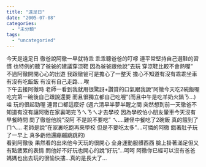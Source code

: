 ```yaml
---
title: "遠足日"
date: "2005-07-08"
categories: 
  - "未分類"
tags: 
  - "uncategoried"
---
```


今天是遠足日 徹爸說阿徹一早就特乖 乖乖聽爸爸的叮嚀 連平常堅持自己選鞋的習慣 也特例的聽了爸爸的建議穿涼鞋 因為爸爸跟他說”去玩 穿涼鞋比較不會熱喔” 不過阿徹開開心心的出遊 我跟徹爸可是擔心了一整天 擔心不知道有沒有乖乖坐車 有沒有吃飯飯 有沒有自己走路….唉  
下午去接阿徹時 老師一看到我就用很驚訝+讚賞的口氣跟我說”阿徹今天吃2碗飯喔 吃完第一碗後自己跟說還要 而且很獨立都自己吃喔”(而且中午是吃羊奶火鍋ㄋ…) 哇 玩的很起勁喔 連胃口都這麼好 (週六清早半夢半醒之間 突然想到前一天徹爸不知道有沒有讓阿徹在家裏喝完ㄋㄟㄋㄟ才去學校 因為學校怕小朋友暈車今天沒有早餐時間 問了徹爸他說”沒阿 不是說不要吃” ㄟ….難怪中餐吃了2碗飯 真的餓到了ㄇㄟ… 老師是說”在家裏吃飽再來學校 但是不要吃太多”….可憐的阿徹 餓著肚子玩了一早上 真多虧他還蹦蹦跳跳的)  
看到阿徹後 果然看的出來他今天玩的很開心 全身運動服髒西西 臉上掛著滿足但又有點疲累的表情 問他好不好玩也開心的說”好玩”…呵呵 阿徹你已經可以沒有爸爸媽媽也出去玩的很愉快摟…真的是長大了…

